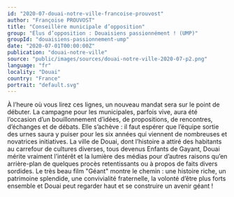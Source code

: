 ```yaml
---
id: "2020-07-douai-notre-ville-francoise-prouvost"
author: "Françoise PROUVOST"
title: "Conseillère municipale d’opposition"
group: "Élus d’opposition : Douaisiens passionnément ! (UMP)"
groupId: "douaisiens-passionnement-ump"
date: "2020-07-01T00:00:00Z"
publication: "douai-notre-ville"
source: "public/images/sources/douai-notre-ville-2020-07-p2.png"
language: "fr"
locality: "Douai"
country: "France"
portrait: "default.svg"
---
```


À l’heure où vous lirez ces lignes, un nouveau mandat sera sur le point de débuter. La campagne pour les municipales, parfois vive, aura été l’occasion d’un bouillonnement d’idées, de propositions, de rencontres, d’échanges et de débats. Elle s’achève : il faut espérer que l’équipe sortie des urnes saura y puiser pour les six années qui viennent de nombreuses et novatrices initiatives. La ville de Douai, dont l’histoire a attiré des habitants au carrefour de cultures diverses, tous devenus Enfants de Gayant, Douai mérite vraiment l’intérêt et la lumière des médias pour d’autres raisons qu’en arrière-plan de quelques procès retentissants ou à propos de faits divers sordides. Le très beau film "Géant" montre le chemin : une histoire riche, un patrimoine splendide, une convivialité fraternelle, la volonté d’être plus forts ensemble et Douai peut regarder haut et se construire un avenir géant !
